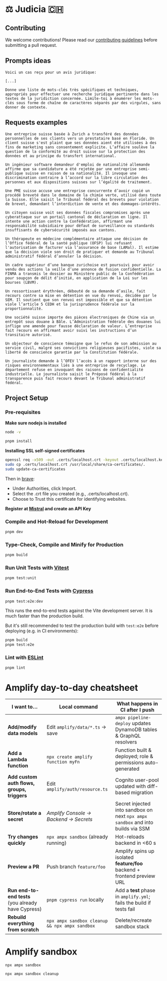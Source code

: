 # ⚖️ Judicia 🇨🇭

## Contributing

We welcome contributions! Please read our [contributing guidelines](CONTRIBUTING.md) before submitting a pull request.

## Prompts ideas

```
Voici un cas reçu pour un avis juridique:

[...]

Donne une liste de mots-clés très spécifiques et techniques, appropriés pour effectuer une recherche juridique pertinente dans les textes de la juridiction concernée. Limite-toi à énumérer les mots-clés sous forme de chaîne de caractères séparés par des virgules, sans donner de contexte.
```

## Requests examples

```
Une entreprise suisse basée à Zurich a transféré des données personnelles de ses clients vers un prestataire basé en Floride. Un client suisse s'est plaint que ses données aient été utilisées à des fins de marketing sans consentement explicite. L’affaire soulève la question de la conformité au droit suisse sur la protection des données et au principe du transfert international.
```

```
Un ingénieur software demandeur d'emploi de nationalité allemande affirme que sa candidature a été rejetée par une entreprise semi-publique suisse en raison de sa nationalité. Il invoque une discrimination contraire à l’accord sur la libre circulation des personnes et aux dispositions suisses sur l’égalité de traitement.
```

```
Une PME suisse accuse une entreprise concurrente d’avoir copié un procédé breveté dans le domaine de la chimie verte, utilisé dans toute la Suisse. Elle saisit le Tribunal fédéral des brevets pour violation de brevet, demandant l’interdiction de vente et des dommages-intérêts.
```

```
Un citoyen suisse voit ses données fiscales compromises après une cyberattaque sur un portail cantonal de déclaration en ligne. Il intente une action contre la Confédération, affirmant une responsabilité subsidiaire pour défaut de surveillance ou standards insuffisants de cybersécurité imposés aux cantons.
```

```
Un thérapeute en médecine complémentaire attaque une décision de l’Office fédéral de la santé publique (OFSP) lui refusant l'autorisation de facturer via l’assurance de base (LAMal). Il estime que la décision viole son droit de pratiquer et demande au Tribunal administratif fédéral d’annuler la décision.
```

```
Un cadre supérieur d’une banque zurichoise est poursuivi pour avoir vendu des actions la veille d’une annonce de fusion confidentielle. La FINMA a transmis le dossier au Ministère public de la Confédération pour soupçon de délit d’initié, en application de la Loi sur les bourses (LBVM).
```

```
Un ressortissant érythréen, débouté de sa demande d’asile, fait recours contre sa mise en détention en vue du renvoi, décidée par le SEM. Il soutient que son renvoi est impossible et que sa détention viole l’article 5 CEDH et la jurisprudence fédérale sur la proportionnalité.
```

```
Une société suisse importe des pièces électroniques de Chine via un entrepôt sous douane à Bâle. L’Administration fédérale des douanes lui inflige une amende pour fausse déclaration de valeur. L’entreprise fait recours en affirmant avoir suivi les instructions d’un transitaire autorisé.
```

```
Un objecteur de conscience témoigne que le refus de son admission au service civil, malgré ses convictions religieuses pacifistes, viole sa liberté de conscience garantie par la Constitution fédérale.
```

```
Un journaliste demande à l’OFEV l’accès à un rapport interne sur des risques environnementaux liés à une entreprise de recyclage. Le département refuse en invoquant des raisons de confidentialité industrielle. Le journaliste saisit le Préposé fédéral à la transparence puis fait recours devant le Tribunal administratif fédéral.
```

## Project Setup

### Pre-requisites

**Make sure nodejs is installed**

```sh
node -v
```

```sh
pnpm install
```

**Installing SSL self-signed certificates**

```sh
openssl req -x509 -out .certs/localhost.crt -keyout .certs/localhost.key -newkey rsa:2048 -nodes -sha256 -days 365 -subj "/CN=localhost"
sudo cp .certs/localhost.crt /usr/local/share/ca-certificates/.
sudo update-ca-certificates
```

Then in [brave](brave://settings/certificates):

- Under Authorities, click Import.
- Select the .crt file you created (e.g., .certs/localhost.crt).
- Choose to Trust this certificate for identifying websites.

**Register at [Mistral](https://mistra.ai) and create an API Key**

### Compile and Hot-Reload for Development

```sh
pnpm dev
```

### Type-Check, Compile and Minify for Production

```sh
pnpm build
```

### Run Unit Tests with [Vitest](https://vitest.dev/)

```sh
pnpm test:unit
```

### Run End-to-End Tests with [Cypress](https://www.cypress.io/)

```sh
pnpm test:e2e:dev
```

This runs the end-to-end tests against the Vite development server.
It is much faster than the production build.

But it's still recommended to test the production build with `test:e2e` before deploying (e.g. in CI environments):

```sh
pnpm build
pnpm test:e2e
```

### Lint with [ESLint](https://eslint.org/)

```sh
pnpm lint
```

# Amplify day-to-day cheatsheet

| I want to…                                          | Local command                                  | What happens in CI after I push                                                 |
| --------------------------------------------------- | ---------------------------------------------- | ------------------------------------------------------------------------------- |
| **Add/modify data models**                          | Edit `amplify/data/*.ts` → save                | `ampx pipeline-deploy` updates DynamoDB tables & GraphQL resolvers              |
| **Add a Lambda function**                           | `npx create amplify function myFn`             | Function built & deployed; role & permissions auto-generated                    |
| **Add custom auth flows, groups, triggers**         | Edit `amplify/auth/resource.ts`                | Cognito user-pool updated with diff-based migration                             |
| **Store/rotate a secret**                           | _Amplify Console → Backend → Secrets_          | Secret injected into sandbox on next `npx ampx sandbox` and into builds via SSM |
| **Try changes quickly**                             | `npx ampx sandbox` (already running)           | Hot-reloads backend in <60 s                                                    |
| **Preview a PR**                                    | Push branch `feature/foo`                      | Amplify spins up isolated **feature/foo** backend + frontend preview URL        |
| **Run end-to-end tests** (you already have Cypress) | `pnpm cypress run` locally                     | Add a **test** phase in `amplify.yml`; fails the build if tests fail            |
| **Rebuild everything from scratch**                 | `npx ampx sandbox cleanup && npx ampx sandbox` | Delete/recreate sandbox stack                                                   |

# Amplify sandbox

```
npx ampx sandbox
```

```
npx ampx sandbox cleanup
```
